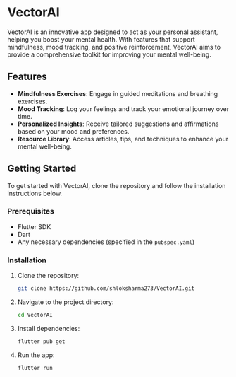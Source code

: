 # VectorAI

VectorAI is an innovative app designed to act as your personal assistant, helping you boost your mental health. With features that support mindfulness, mood tracking, and positive reinforcement, VectorAI aims to provide a comprehensive toolkit for improving your mental well-being.


## Features

- **Mindfulness Exercises**: Engage in guided meditations and breathing exercises.
- **Mood Tracking**: Log your feelings and track your emotional journey over time.
- **Personalized Insights**: Receive tailored suggestions and affirmations based on your mood and preferences.
- **Resource Library**: Access articles, tips, and techniques to enhance your mental well-being.

## Getting Started

To get started with VectorAI, clone the repository and follow the installation instructions below.

### Prerequisites

- Flutter SDK
- Dart
- Any necessary dependencies (specified in the `pubspec.yaml`)

### Installation

1. Clone the repository:
   ```bash
   git clone https://github.com/shloksharma273/VectorAI.git

2. Navigate to the project directory:
   ```bash
   cd VectorAI

3. Install dependencies:
   ```bash
   flutter pub get

3. Run the app:
   ```bash
   flutter run
